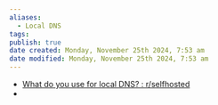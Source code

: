 ```yaml
---
aliases:
  - Local DNS
tags: 
publish: true
date created: Monday, November 25th 2024, 7:53 am
date modified: Monday, November 25th 2024, 7:53 am
---
```


- [What do you use for local DNS? : r/selfhosted](https://www.reddit.com/r/selfhosted/comments/s7eb53/what_do_you_use_for_local_dns/)
- 